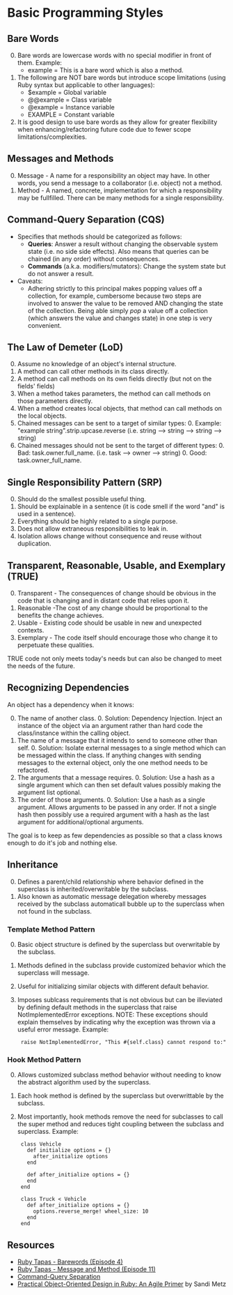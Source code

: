 # Basic Programming Styles

## Bare Words

0. Bare words are lowercase words with no special modifier in front of them. Example:
    * example = This is a bare word which is also a method.
0. The following are NOT bare words but introduce scope limitations (using Ruby syntax but applicable to
   other languages):
    * $example = Global variable
    * @@example = Class variable
    * @example = Instance variable
    * EXAMPLE = Constant variable
0. It is good design to use bare words as they allow for greater flexibility when enhancing/refactoring
   future code due to fewer scope limitations/complexities.

## Messages and Methods

0. Message - A name for a responsibility an object may have. In other words, you send a message to a collaborator
   (i.e. object) not a method.
0. Method - A named, concrete, implementation for which a responsibility may be fullfilled. There can be many methods
   for a single responsibility.

## Command-Query Separation (CQS)

* Specifies that methods should be categorized as follows:
    * **Queries**: Answer a result without changing the observable system state (i.e. no side side effects). Also means
      that queries can be chained (in any order) without consequences.
    * **Commands** (a.k.a. modifiers/mutators): Change the system state but do not answer a result.
* Caveats:
    * Adhering strictly to this principal makes popping values off a collection, for example, cumbersome because
      two steps are involved to answer the value to be removed AND changing the state of the collection. Being able
      simply *pop* a value off a collection (which answers the value and changes state) in one step is very convenient.

## The Law of Demeter (LoD)

0. Assume no knowledge of an object's internal structure.
0. A method can call other methods in its class directly.
0. A method can call methods on its own fields directly (but not on the fields' fields)
0. When a method takes parameters, the method can call methods on those parameters directly.
0. When a method creates local objects, that method can call methods on the local objects.
0. Chained messages can be sent to a target of similar types:
    0. Example: "example string".strip.upcase.reverse (i.e. string --> string --> string --> string)
0. Chained messages should not be sent to the target of different types:
    0. Bad: task.owner.full_name. (i.e. task --> owner --> string)
    0. Good: task.owner_full_name.

## Single Responsibility Pattern (SRP)

0. Should do the smallest possible useful thing.
0. Should be explainable in a sentence (it is code smell if the word "and" is used in a sentence).
0. Everything should be highly related to a single purpose.
0. Does not allow extraneous responsibilities to leak in.
0. Isolation allows change without consequence and reuse without duplication.

## Transparent, Reasonable, Usable, and Exemplary (TRUE)

0. Transparent - The consequences of change should be obvious in the code that is changing and in distant code that relies upon it.
0. Reasonable -The cost of any change should be proportional to the benefits the change achieves.
0. Usable - Existing code should be usable in new and unexpected contexts.
0. Exemplary - The code itself should encourage those who change it to perpetuate these qualities.

TRUE code not only meets today's needs but can also be changed to meet the needs of the future.

## Recognizing Dependencies

An object has a dependency when it knows:

0. The name of another class.
    0. Solution: Dependency Injection. Inject an instance of the object via an argument rather than hard code the
        class/instance within the calling object.
0. The name of a message that it intends to send to someone other than self.
    0. Solution: Isolate external messages to a single method which can be messaged within the class. If anything
       changes with sending messages to the external object, only the one method needs to be refactored.
0. The arguments that a message requires.
    0. Solution: Use a hash as a single argument which can then set default values possibly making the argument list
       optional.
0. The order of those arguments.
    0. Solution: Use a hash as a single argument. Allows arguments to be passed in any order. If not a single hash then
       possibly use a required argument with a hash as the last argument for additional/optional arguments.

The goal is to keep as few dependencies as possible so that a class knows enough to do it's job and nothing else.

## Inheritance

0. Defines a parent/child relationship where behavior defined in the superclass is inherited/overwritable by the subclass.
0. Also known as automatic message delegation whereby messages received by the subclass automaticall bubble up to the
   superclass when not found in the subclass.

### Template Method Pattern

0. Basic object structure is defined by the superclass but overwritable by the subclass.
0. Methods defined in the subclass provide customized behavior which the superclass will message.
0. Useful for initializing similar objects with different default behavior.
0. Imposes sublcass requirements that is not obvious but can be illeviated by defining default methods in the
   superclass that raise NotImplementedError exceptions. NOTE: These exceptions should explain themselves by indicating
   why the exception was thrown via a useful error message. Example:

        raise NotImplementedError, "This #{self.class} cannot respond to:"

### Hook Method Pattern

0. Allows customized subclass method behavior without needing to know the abstract algorithm used by the superclass.
0. Each hook method is defined by the superclass but overwrittable by the subclass.
0. Most importantly, hook methods remove the need for subclasses to call the super method and reduces tight coupling
   between the subclass and superclass. Example:

        class Vehicle
          def initialize options = {}
            after_initialize options
          end

          def after_initialize options = {}
          end
        end

        class Truck < Vehicle
          def after_initialize options = {}
            options.reverse_merge! wheel_size: 10
          end
        end

## Resources

* [Ruby Tapas - Barewords (Episode 4)](http://www.rubytapas.com)
* [Ruby Tapas - Message and Method (Episode 11)](http://www.rubytapas.com)
* [Command-Query Separation](http://martinfowler.com/bliki/CommandQuerySeparation.html)
* [Practical Object-Oriented Design in Ruby: An Agile Primer](http://www.amazon.com/Practical-Object-Oriented-Design-Ruby-Addison-Wesley/dp/0321721330/ref=sr_1_1?ie=UTF8&qid=1375637328&sr=8-1&keywords=Sandy+Metz+Object) by Sandi Metz
